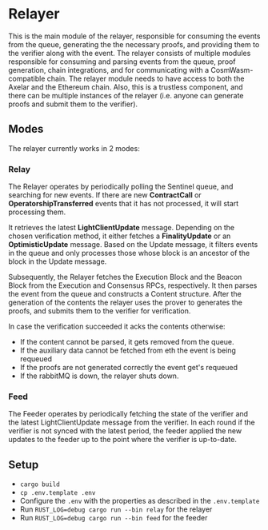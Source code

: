 # Relayer

This is the main module of the relayer, responsible for consuming the events
from the queue, generating the the necessary proofs, and providing them to the
verifier along with the event.  The relayer consists of multiple modules
responsible for consuming and parsing events from the queue, proof generation,
chain integrations, and for communicating with a CosmWasm-compatible chain. The
relayer module needs to have access to both the Axelar and the Ethereum chain.
Also, this is a trustless component, and there can be multiple instances of the
relayer (i.e. anyone can generate proofs and submit them to the verifier).

## Modes

The relayer currently works in 2 modes:

### Relay

The Relayer operates by periodically polling the Sentinel queue, and searching
for new events. If there are new **ContractCall** or **OperatorshipTransferred**
events that it has not processed, it will start processing them.

It retrieves the latest **LightClientUpdate** message. Depending on the chosen
verification method, it either fetches a **FinalityUpdate** or an 
**OptimisticUpdate** message. Based on the Update message, it filters events in
the queue and only processes those whose block is an ancestor of the block in
the Update message.

Subsequently, the Relayer fetches the Execution Block and the Beacon Block from
the Execution and Consensus RPCs, respectively. It then parses the event from
the queue and constructs a Content structure.  After the generation of the
contents the relayer uses the prover to generates the proofs, and submits them
to the verifier for verification.

In case the verification succeeded it acks the contents otherwise:
- If the content cannot be parsed, it gets removed from the queue.
- If the auxiliary data cannot be fetched from eth the event is being requeued
- If the proofs are not generated correctly the event get's requeued
- If the rabbitMQ is down, the relayer shuts down.

### Feed

The Feeder operates by periodically fetching the state of the verifier and the
latest LightClientUpdate message from the verifier. In each round if the
verifier is not synced with the latest period, the feeder applied the new
updates to the feeder up to the point where the verifier is up-to-date.

## Setup
- `cargo build`
- `cp .env.template .env`
- Configure the `.env` with the properties as described in the `.env.template`
- Run `RUST_LOG=debug cargo run --bin relay` for the relayer
- Run `RUST_LOG=debug cargo run --bin feed` for the feeder